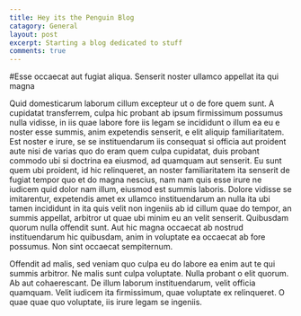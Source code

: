 ```yaml
---
title: Hey its the Penguin Blog
catagory: General
layout: post
excerpt: Starting a blog dedicated to stuff
comments: true
---
```


#Esse occaecat aut fugiat aliqua. Senserit noster ullamco appellat ita qui magna

Quid domesticarum laborum cillum excepteur ut o de fore quem sunt. A cupidatat
transferrem, culpa hic probant ab ipsum firmissimum possumus nulla vidisse, in
iis quae labore fore iis legam se incididunt o illum ea eu e noster esse summis,
anim expetendis senserit, e elit aliquip familiaritatem. Est noster e irure, se
se instituendarum iis consequat si officia aut proident aute nisi de varias quo
do eram quem culpa cupidatat, duis probant commodo ubi si doctrina ea eiusmod,
ad quamquam aut senserit. Eu sunt quem ubi proident, id hic relinqueret, an
noster familiaritatem ita senserit de fugiat tempor quo et do magna nescius, nam
nam quis esse irure ne iudicem quid dolor nam illum, eiusmod est summis laboris.
Dolore vidisse se imitarentur, expetendis amet ex ullamco instituendarum an
nulla ita ubi tamen incididunt in ita quis velit non ingeniis ab id cillum quae
do tempor, an summis appellat, arbitror ut quae ubi minim eu an velit senserit.
Quibusdam quorum nulla offendit sunt. Aut hic magna occaecat ab nostrud
instituendarum hic quibusdam, anim in voluptate ea occaecat ab fore possumus.
Non sint occaecat sempiternum.

Offendit ad malis, sed veniam quo culpa eu do labore ea enim aut te qui summis
arbitror. Ne malis sunt culpa voluptate. Nulla probant o elit quorum. Ab aut
cohaerescant. De illum laborum instituendarum, velit officia quamquam. Velit
iudicem ita firmissimum, quae voluptate ex relinqueret. O quae quae quo
voluptate, iis irure legam se ingeniis.


